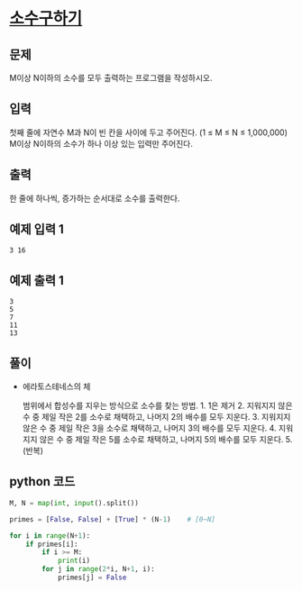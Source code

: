 # [소수구하기](https://www.acmicpc.net/problem/1929)

## 문제
M이상 N이하의 소수를 모두 출력하는 프로그램을 작성하시오.

## 입력
첫째 줄에 자연수 M과 N이 빈 칸을 사이에 두고 주어진다. (1 ≤ M ≤ N ≤ 1,000,000) M이상 N이하의 소수가 하나 이상 있는 입력만 주어진다.

## 출력
한 줄에 하나씩, 증가하는 순서대로 소수를 출력한다.

## 예제 입력 1
    3 16
  
## 예제 출력 1
	3
	5
	7
	11
	13

## 풀이
- 에라토스테네스의 체

	범위에서 합성수를 지우는 방식으로 소수를 찾는 방법. 1. 1은 제거 2. 지워지지 않은 수 중 제일 작은 2를 소수로 채택하고, 나머지 2의 배수를 모두 지운다. 3. 지워지지 않은 수 중 제일 작은 3을 소수로 채택하고, 나머지 3의 배수를 모두 지운다. 4. 지워지지 않은 수 중 제일 작은 5를 소수로 채택하고, 나머지 5의 배수를 모두 지운다. 5. (반복)

## python 코드
```python
M, N = map(int, input().split())

primes = [False, False] + [True] * (N-1)	# [0~N]

for i in range(N+1):
    if primes[i]:
        if i >= M:
            print(i)
        for j in range(2*i, N+1, i):
            primes[j] = False
```
